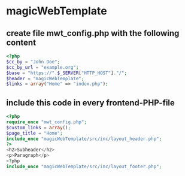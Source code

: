 # magicWebTemplate

## create file mwt_config.php with the following content

```php
<?php
$cc_by = "John Doe";
$cc_by_url = "example.org";
$base = "https://".$_SERVER["HTTP_HOST"]."/";
$header = "magicWebTemplate";
$links = array("Home" => "index.php");
```

## include this code in every frontend-PHP-file

```php
<?php
require_once "mwt_config.php";
$custom_links = array();
$page_title = "Home";
include_once "magicWebTemplate/src/inc/layout_header.php";
?>
<h2>Subheader</h2>
<p>Paragraph</p>
<?php
include_once "magicWebTemplate/src/inc/layout_footer.php";
```
